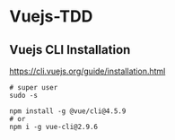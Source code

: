 # Vuejs-TDD


## Vuejs CLI Installation

https://cli.vuejs.org/guide/installation.html


```
# super user
sudo -s

npm install -g @vue/cli@4.5.9
# or 
npm i -g vue-cli@2.9.6
```

